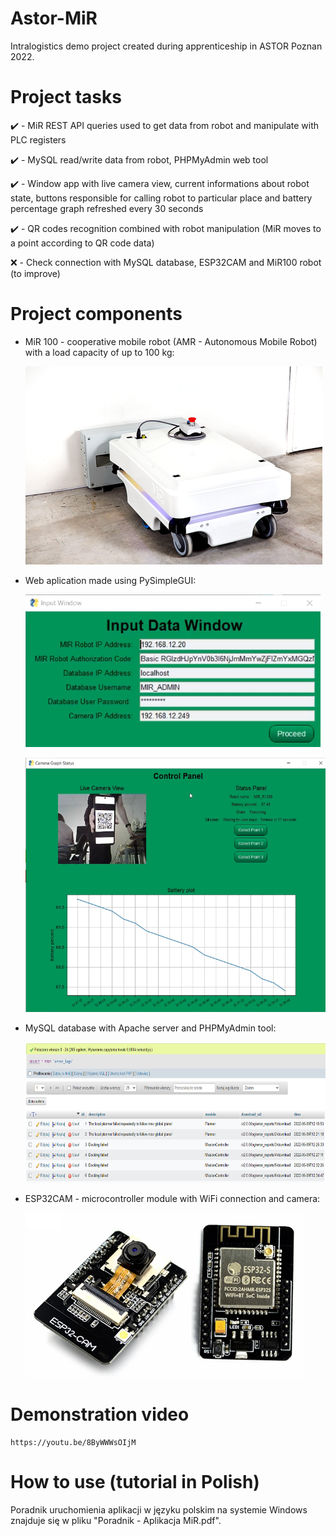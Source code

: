 # Astor-MiR

Intralogistics demo project created during apprenticeship in ASTOR Poznan 2022.

# Project tasks

:heavy_check_mark: - MiR REST API queries used to get data from robot and manipulate with PLC registers

:heavy_check_mark: - MySQL read/write data from robot, PHPMyAdmin web tool

:heavy_check_mark: - Window app with live camera view, current informations about robot state, buttons responsible for calling robot to particular place and battery percentage graph refreshed every 30 seconds

:heavy_check_mark: - QR codes recognition combined with robot manipulation (MiR moves to a point according to QR code data)

:x: - Check connection with MySQL database, ESP32CAM and MiR100 robot (to improve)

# Project components

- MiR 100 - cooperative mobile robot (AMR - Autonomous Mobile Robot) with a load capacity of up to 100 kg:
	
	<img src="screenshots/mir100.png" width="475" height="317">

- Web aplication made using PySimpleGUI:

	![App_window1](screenshots/Window1.png)

	<img src="screenshots/Window2.png" width="510" height="407">

- MySQL database with Apache server and PHPMyAdmin tool:

	<img src="screenshots/phpmyadmin.png" width="641" height="225">

- ESP32CAM - microcontroller module with WiFi connection and camera:

	<img src="screenshots/esp32cam.png">

# Demonstration video

	https://youtu.be/8ByWWWsOIjM

# How to use (tutorial in Polish)

Poradnik uruchomienia aplikacji w języku polskim na systemie Windows znajduje się w pliku "Poradnik - Aplikacja MiR.pdf".